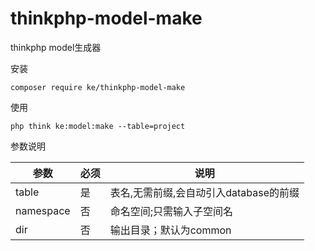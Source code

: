 # thinkphp-model-make
thinkphp model生成器

安装

```
composer require ke/thinkphp-model-make
```

使用
```
php think ke:model:make --table=project
```

参数说明

参数|必须|说明
---|---|---
table|是|表名,无需前缀,会自动引入database的前缀
namespace|否|命名空间;只需输入子空间名
dir|否|输出目录；默认为common
